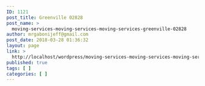 ```yaml
---
ID: 1121
post_title: Greenville 02828
post_name: >
  moving-services-moving-services-moving-services-greenville-02828
author: mrgabonijeff@gmail.com
post_date: 2018-03-28 01:36:32
layout: page
link: >
  http://localhost/wordpress/moving-services-moving-services-moving-services-greenville-02828/
published: true
tags: [ ]
categories: [ ]
---
```

